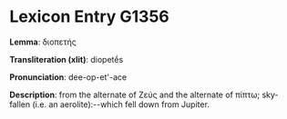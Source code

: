 # Lexicon Entry G1356

**Lemma**: διοπετής

**Transliteration (xlit)**: diopetḗs

**Pronunciation**: dee-op-et'-ace

**Description**:
from the alternate of Ζεύς and the alternate of πίπτω; sky-fallen (i.e. an aerolite):--which fell down from Jupiter.
